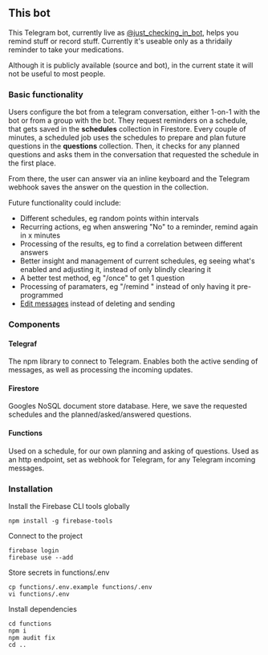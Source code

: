 ## This bot

This Telegram bot, currently live as
[@just_checking_in_bot](https://t.me/just_checking_in_bot), helps you remind
stuff or record stuff. Currently it's useable only as a thridaily reminder to
take your medications.

Although it is publicly available (source and bot), in the current state it will
not be useful to most people.

### Basic functionality

Users configure the bot from a telegram conversation, either 1-on-1 with the bot
or from a group with the bot. They request reminders on a schedule, that gets
saved in the **schedules** collection in Firestore. Every couple of minutes, a
scheduled job uses the schedules to prepare and plan future questions in the
**questions** collection. Then, it checks for any planned questions and asks
them in the conversation that requested the schedule in the first place.

From there, the user can answer via an inline keyboard and the Telegram webhook
saves the answer on the question in the collection.

Future functionality could include:

* Different schedules, eg random points within intervals
* Recurring actions, eg when answering "No" to a reminder, remind again in x
minutes
* Processing of the results, eg to find a correlation between different answers
* Better insight and management of current schedules, eg seeing what's enabled
and adjusting it, instead of only blindly clearing it
* A better test method, eg "/once" to get 1 question
* Processing of paramaters, eg "/remind <when> <what>" instead of only having it
pre-programmed
* [Edit messages](https://telegraf.js.org/classes/Telegram.html#editMessageText)
  instead of deleting and sending

### Components

#### Telegraf

The npm library to connect to Telegram. Enables both the active sending of
messages, as well as processing the incoming updates.

#### Firestore

Googles NoSQL document store database. Here, we save the requested schedules and
the planned/asked/answered questions.

#### Functions

Used on a schedule, for our own planning and asking of questions. Used as an
http endpoint, set as webhook for Telegram, for any Telegram incoming messages.

### Installation

Install the Firebase CLI tools globally

```
npm install -g firebase-tools
```

Connect to the project
```
firebase login
firebase use --add
```

Store secrets in functions/.env
```
cp functions/.env.example functions/.env
vi functions/.env
```

Install dependencies
```
cd functions
npm i
npm audit fix
cd ..
```

